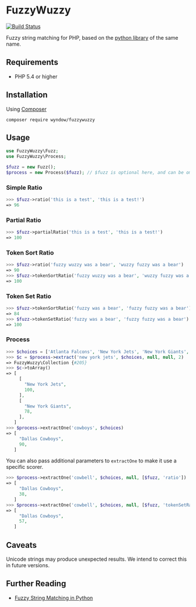 # FuzzyWuzzy

[![Build Status](https://travis-ci.org/wyndow/fuzzywuzzy.svg?branch=master)](https://travis-ci.org/wyndow/fuzzywuzzy)

Fuzzy string matching for PHP, based on the [python library](https://github.com/seatgeek/fuzzywuzzy) of the same name.

## Requirements

* PHP 5.4 or higher

## Installation

Using [Composer](http://getcomposer.org/)

```
composer require wyndow/fuzzywuzzy
```

## Usage

```php
use FuzzyWuzzy\Fuzz;
use FuzzyWuzzy\Process;

$fuzz = new Fuzz();
$process = new Process($fuzz); // $fuzz is optional here, and can be omitted.
```

### Simple Ratio

```php
>>> $fuzz->ratio('this is a test', 'this is a test!')
=> 96
```

### Partial Ratio

```php
>>> $fuzz->partialRatio('this is a test', 'this is a test!')
=> 100
```

### Token Sort Ratio

```php
>>> $fuzz->ratio('fuzzy wuzzy was a bear', 'wuzzy fuzzy was a bear')
=> 90
>>> $fuzz->tokenSortRatio('fuzzy wuzzy was a bear', 'wuzzy fuzzy was a bear')
=> 100
```

### Token Set Ratio

```php
>>> $fuzz->tokenSortRatio('fuzzy was a bear', 'fuzzy fuzzy was a bear')
=> 84
>>> $fuzz->tokenSetRatio('fuzzy was a bear', 'fuzzy fuzzy was a bear')
=> 100
```

### Process

```php
>>> $choices = ['Atlanta Falcons', 'New York Jets', 'New York Giants', 'Dallas Cowboys']
>>> $c = $process->extract('new york jets', $choices, null, null, 2)
=> FuzzyWuzzy\Collection {#205}
>>> $c->toArray()
=> [
     [
       "New York Jets",
       100,
     ],
     [
       "New York Giants",
       78,
     ],
   ]
>>> $process->extractOne('cowboys', $choices)
=> [
     "Dallas Cowboys",
     90,
   ]
```

You can also pass additional parameters to `extractOne` to make it use a specific scorer.

```php
>>> $process->extractOne('cowbell', $choices, null, [$fuzz, 'ratio'])
=> [
     "Dallas Cowboys",
     38,
   ]
>>> $process->extractOne('cowbell', $choices, null, [$fuzz, 'tokenSetRatio'])
=> [
     "Dallas Cowboys",
     57,
   ]
```

## Caveats

Unicode strings may produce unexpected results. We intend to correct this in future versions.

## Further Reading

* [Fuzzy String Matching in Python](http://chairnerd.seatgeek.com/fuzzywuzzy-fuzzy-string-matching-in-python/)
